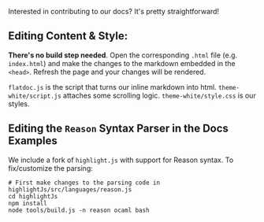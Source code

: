 Interested in contributing to our docs? It's pretty straightforward!

Editing Content & Style:
----------------

**There's no build step needed**. Open the corresponding `.html` file (e.g. `index.html`) and make the changes to the markdown embedded in the `<head>`. Refresh the page and your changes will be rendered.

`flatdoc.js` is the script that turns our inline markdown into html. `theme-white/script.js` attaches some scrolling logic. `theme-white/style.css` is our styles.


Editing the `Reason` Syntax Parser in the Docs Examples
-----------------------------------

We include a fork of `highlight.js` with support for Reason syntax. To fix/customize the parsing:

    # First make changes to the parsing code in highlightJs/src/languages/reason.js
    cd highlightJs
    npm install
    node tools/build.js -n reason ocaml bash
